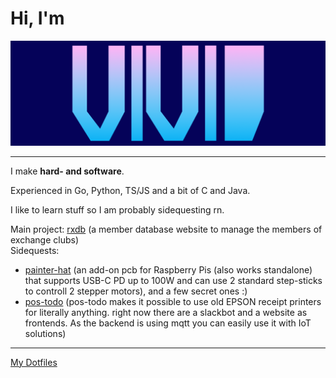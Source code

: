 # Hi, I'm
![GitHub Logo](/header2.png)
<hr>

I make **hard- and software**.

Experienced in Go, Python, TS/JS and a bit of C and Java. 

I like to learn stuff so I am probably sidequesting rn. 

Main project: [rxdb](https://github.com/vividsystem/rxdb) (a member database website to manage the members of exchange clubs) <br/>
Sidequests: 
* [painter-hat](https://github.com/vividsystem/painter-hat) (an add-on pcb for Raspberry Pis (also works standalone) that supports USB-C PD up to 100W and can use 2 standard step-sticks to controll 2 stepper motors), and a few secret ones :)
* [pos-todo](https://github.com/vividsystem/pos-todo) (pos-todo makes it possible to use old EPSON receipt printers for literally anything. right now there are a slackbot and a website as frontends. As the backend is using mqtt you can easily use it with IoT solutions)

<hr />
<!--<details>
 <summary>Click here to see the technologies I use</summary>
  
  <img src="https://img.shields.io/static/v1?message=ArchLinux&label=&color=4191B3&logoColor=4191B3&labelColor=51C9FC&style=for-the-badge&logo=archlinux"></img>
  <img src="https://img.shields.io/static/v1?message=Go&label=&color=4191B3&logoColor=4191B3&labelColor=51C9FC&style=for-the-badge&logo=go"></img>
  <img src="https://img.shields.io/static/v1?message=Python&label=&color=4191B3&logoColor=4191B3&labelColor=51C9FC&style=for-the-badge&logo=python"></img>
  <img src="https://img.shields.io/static/v1?message=Tensorflow&label=&color=4191B3&logoColor=4191B3&labelColor=51C9FC&style=for-the-badge&logo=tensorflow"></img>
  <hr >
</details>
-->

<a href="https://github.com/vividsystem/dotfiles">My Dotfiles</a>

